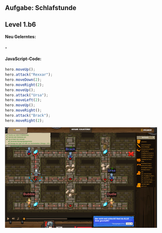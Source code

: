 ## **Aufgabe: Schlafstunde**
## Level 1.b6

#### Neu Gelerntes:
<b>-</b>

[comment]: <> (Was wurde gelernt und wie funktioniert die Technik?)

#### JavaScript-Code:
```js
hero.moveUp();
hero.attack("Rexxar");
hero.moveDown(2);
hero.moveRight(2);
hero.moveUp();
hero.attack("Ursa");
hero.moveLeft(2);
hero.moveUp();
hero.moveRight();
hero.attack("Brack");
hero.moveRight(2);
```
![image](lvl1_b6.png)